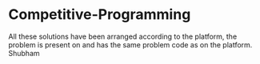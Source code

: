 # Competitive-Programming
All these solutions have been arranged according to the platform, the problem is present on and 
has the same problem code as on the platform.
Shubham

